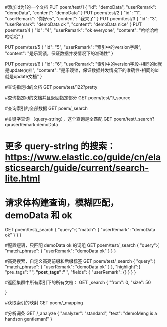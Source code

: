 #添加id为1的一个文档
PUT poem/test/1
{
"id": "demoData",
"userRemark": "demoData",
"content": "demoData"
}
PUT poem/test/2
{
"id": "1",
"userRemark": "你好es",
"content": "我来了"
}
PUT poem/test/3
{
"id": "3",
"userRemark": "demoData ok ",
"content": "demoData nice"
}
PUT poem/test/4
{
"id": "4",
"userRemark": "ok everyone",
"content": "哈哈哈哈哈哈哈"
}

PUT poem/test/5
{
"id": "5",
"userRemark": "索引中的version字段",
"content": "是乐观锁，保证数据并发情况下的准确性"
}

PUT poem/test/6
{
"id": "6",
"userRemark": "索引中的version字段-相同的id就是update文档",
"content": "是乐观锁，保证数据并发情况下的准确性-相同的id就是update文档"
}


#查询指定id的文档
GET poem/test/122?pretty

#查询指定id的文档并且返回指定部分
GET poem/test/1/_source





#查询索引的全部数据
GET poem/_search

#关键字查询 （query-string），这个查询是全匹配
GET poem/test/_search?q=userRemark:demoData
# 更多 query-string 的搜索： https://www.elastic.co/guide/cn/elasticsearch/guide/current/search-lite.html


# 请求体构建查询，模糊匹配，demoData 和 ok
GET poem/test/_search
{
"query":{
"match": {
"userRemark": "demoData ok"
}
}
}

#配置短语，只匹配 demoData ok 的词组
GET poem/test/_search
{
"query":{
"match_phrase": {
"userRemark": "demoData ok"
}
}
}

#高亮搜索，自定义高亮前缀和后缀标签
GET poem/test/_search
{
"query":{
"match_phrase": {
"userRemark": "demoData ok"
}
},
"highlight":{
"pre_tags": "<b color='read'>",
"post_tags":" </b>",
"fields": {
"userRemark": {}
}
}
}



#返回集群中所有索引下的所有文档：
GET _search
{
"from": 0,
"size": 50

}

#获取索引的映射
GET poem/_mapping


#分析词条
GET /_analyze
{
"analyzer": "standard",
"text": "demoMeng is a handson gentleman!"
}







